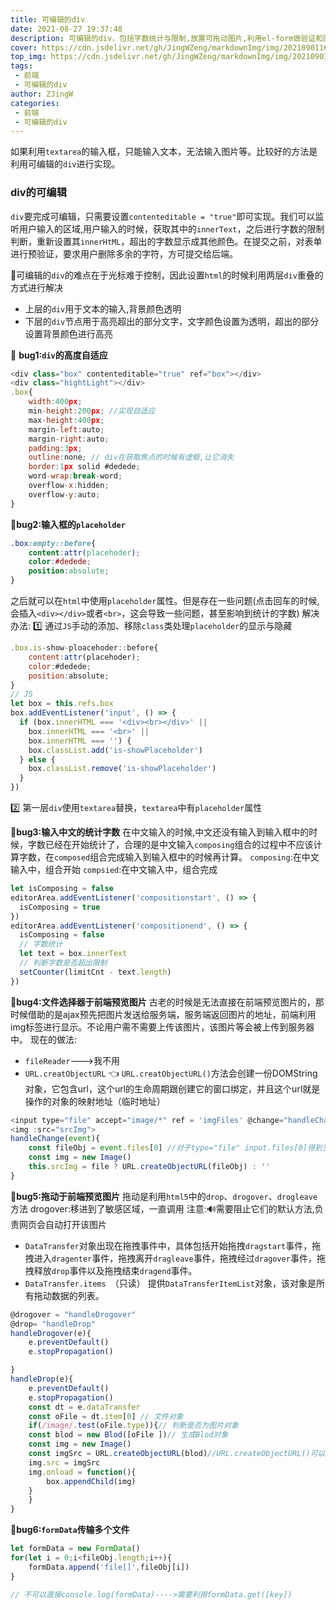 ```yaml
---
title: 可编辑的div
date: 2021-08-27 19:37:48
description: 可编辑的div，包括字数统计与限制,放置可拖动图片,利用el-form做验证和图片与字符混合提交给后端
cover: https://cdn.jsdelivr.net/gh/JingWZeng/markdownImg/img/202109011607384.jpg
top_img: https://cdn.jsdelivr.net/gh/JingWZeng/markdownImg/img/202109011607384.jpg
tags: 
 - 前端
 - 可编辑的div
author: ZJingW
categories: 
 - 前端
 - 可编辑的div
---
```

如果利用`textarea`的输入框，只能输入文本，无法输入图片等。比较好的方法是利用可编辑的`div`进行实现。

### div的可编辑
`div`要完成可编辑，只需要设置`contenteditable = "true"`即可实现。我们可以监听用户输入的区域,用户输入的时候，获取其中的`innerText`，之后进行字数的限制判断，重新设置其`innerHtML`，超出的字数显示成其他颜色。在提交之前，对表单进行预验证，要求用户删除多余的字符，方可提交给后端。

:dango:可编辑的`div`的难点在于光标难于控制，因此设置`html`的时候利用两层`div`重叠的方式进行解决
+ 上层的`div`用于文本的输入,背景颜色透明
+ 下层的`div`节点用于高亮超出的部分文字，文字颜色设置为透明，超出的部分设置背景颜色进行高亮

:hotdog: **bug1:`div`的高度自适应**
```javascript
<div class="box" contenteditable="true" ref="box"></div>
<div class="hightLight"></div>
.box{
    width:400px;
    min-height:200px; //实现自适应
    max-height:400px;
    margin-left:auto;
    margin-right:auto;
    padding:3px;
    outline:none; // div在获取焦点的时候有虚框,让它消失
    border:1px solid #dedede;
    word-wrap:break-word;
    overflow-x:hidden;
    overflow-y:auto;
}
```

:taco:**bug2:输入框的`placeholder`**
```css
.box:empty::before{
    content:attr(placehoder);
    color:#dedede;
    position:absolute;
}
```
之后就可以在`html`中使用`placeholder`属性。但是存在一些问题(点击回车的时候,会插入`<div></div>`或者`<br>`，这会导致一些问题，甚至影响到统计的字数)
解决办法:
:one: 通过`JS`手动的添加、移除`class`类处理`placeholder`的显示与隐藏
```javascript
.box.is-show-ploacehoder::before{
    content:attr(placehoder);
    color:#dedede;
    position:absolute;
}
// JS
let box = this.refs.box 
box.addEventListener('input', () => {
  if (box.innerHTML === '<div><br></div>' ||
    box.innerHTML === '<br>' ||
    box.innerHTML === '') {
    box.classList.add('is-showPlaceholder')
  } else {
    box.classList.remove('is-showPlaceholder')
  }
})
```
:two: 第一层`div`使用`textarea`替换，`textarea`中有`placeholder`属性

:tomato:**bug3:输入中文的统计字数**
在中文输入的时候,中文还没有输入到输入框中的时候，字数已经在开始统计了，合理的是中文输入`composing`组合的过程中不应该计算字数，在`composed`组合完成输入到输入框中的时候再计算。
`composing`:在中文输入中，组合开始
`compsied`:在中文输入中，组合完成
```javascript
let isComposing = false
editorArea.addEventListener('compositionstart', () => {
  isComposing = true
})
editorArea.addEventListener('compositionend', () => {
  isComposing = false
  // 字数统计
  let text = box.innerText
  // 判断字数是否超出限制
  setCounter(limitCnt - text.length)
})
```
:banana:**bug4:文件选择器于前端预览图片**
古老的时候是无法直接在前端预览图片的，那时候借助的是ajax预先把图片发送给服务端，服务端返回图片的地址，前端利用img标签进行显示。不论用户需不需要上传该图片，该图片等会被上传到服务器中。
现在的做法:
+ `fileReader`--->我不用
+  `URL.creatObjectURL` :point_left:
`URL.creatObjectURL()`方法会创建一份DOMString对象，它包含url，这个url的生命周期跟创建它的窗口绑定，并且这个url就是操作的对象的映射地址（临时地址）
```javascript
<input type="file" accept="image/*" ref = 'imgFiles' @change="handleChange">
<img :src="srcImg">
handleChange(event){
    const fileObj = event.files[0] //对于type="file" input.files[0]得到当前选中的file对象
    const img = new Image()
    this.srcImg = file ? URL.createObjectURL(fileObj) : ''
}
```
:apple:**bug5:拖动于前端预览图片**
拖动是利用`html5`中的`drop`、`drogover`、`drogleave`方法
drogover:移进到了敏感区域，一直调用
注意::loud_sound:需要阻止它们的默认方法,负责网页会自动打开该图片
+ `DataTransfer`对象出现在拖拽事件中，具体包括开始拖拽`dragstart`事件，拖拽进入`dragenter`事件，拖拽离开`dragleave`事件，拖拽经过`dragover`事件，拖拽释放`drop`事件以及拖拽结束`dragend`事件。
+ `DataTransfer.items `（只读）
提供`DataTransferItemList`对象，该对象是所有拖动数据的列表。
```javascript
@drogover = "handleDrogover"
@drop= "handleDrop"
handleDrogover(e){
    e.preventDefault()
    e.stopPropagation()

}
handleDrop(e){
    e.preventDefault()
    e.stopPropagation()
    const dt = e.dataTransfer
    const oFile = dt.item[0] // 文件对象
    if(/image/.test(oFile.type)){// 判断是否为图片对象
    const blod = new Blod([oFile ])// 生成Blod对象
    const img = new Image()
    const imgSrc = URL.createObjectURL(blod)//URL.createObjectURL()可以处理File对象、Blod对象
    img.src = imgSrc
    img.onload = function(){
        box.appendChild(img)
    }
    }
}

```
:grapes:**bug6:`formData`传输多个文件**
```javascript
let formData = new FormData()
for(let i = 0;i<fileObj.length;i++){
    formData.append('file[]',fileObj[i])
}

// 不可以直接console.log(formData)---->需要利用formData.get([key])
```